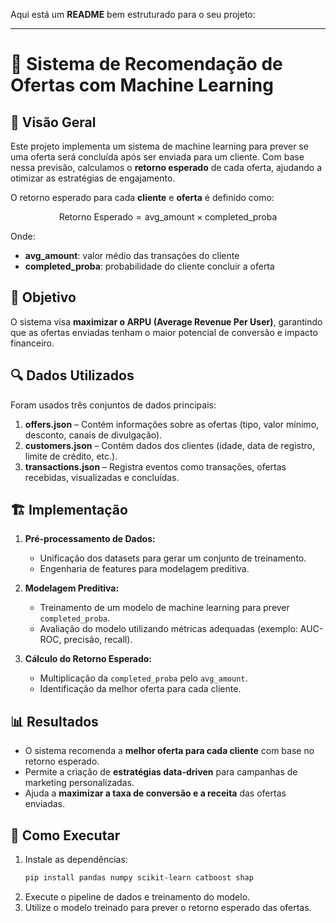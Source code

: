 Aqui está um **README** bem estruturado para o seu projeto:  

---

# 📌 Sistema de Recomendação de Ofertas com Machine Learning  

## 📖 Visão Geral  
Este projeto implementa um sistema de machine learning para prever se uma oferta será concluída após ser enviada para um cliente. Com base nessa previsão, calculamos o **retorno esperado** de cada oferta, ajudando a otimizar as estratégias de engajamento.  

O retorno esperado para cada **cliente** e **oferta** é definido como:  

$$
\text{Retorno Esperado} = \text{avg_amount} \times \text{completed_proba}
$$

Onde:  
- **avg_amount**: valor médio das transações do cliente  
- **completed_proba**: probabilidade do cliente concluir a oferta  

## 🚀 Objetivo  
O sistema visa **maximizar o ARPU (Average Revenue Per User)**, garantindo que as ofertas enviadas tenham o maior potencial de conversão e impacto financeiro.  

## 🔍 Dados Utilizados  
Foram usados três conjuntos de dados principais:  

1. **offers.json** – Contém informações sobre as ofertas (tipo, valor mínimo, desconto, canais de divulgação).  
2. **customers.json** – Contém dados dos clientes (idade, data de registro, limite de crédito, etc.).  
3. **transactions.json** – Registra eventos como transações, ofertas recebidas, visualizadas e concluídas.  

## 🏗️ Implementação  
1. **Pré-processamento de Dados:**  
   - Unificação dos datasets para gerar um conjunto de treinamento.  
   - Engenharia de features para modelagem preditiva.  

2. **Modelagem Preditiva:**  
   - Treinamento de um modelo de machine learning para prever `completed_proba`.  
   - Avaliação do modelo utilizando métricas adequadas (exemplo: AUC-ROC, precisão, recall).  

3. **Cálculo do Retorno Esperado:**  
   - Multiplicação da `completed_proba` pelo `avg_amount`.  
   - Identificação da melhor oferta para cada cliente.  

## 📊 Resultados  
- O sistema recomenda a **melhor oferta para cada cliente** com base no retorno esperado.  
- Permite a criação de **estratégias data-driven** para campanhas de marketing personalizadas.  
- Ajuda a **maximizar a taxa de conversão e a receita** das ofertas enviadas.  
 

## 📎 Como Executar  
1. Instale as dependências:  
   ```bash
   pip install pandas numpy scikit-learn catboost shap
   ```
2. Execute o pipeline de dados e treinamento do modelo.  
3. Utilize o modelo treinado para prever o retorno esperado das ofertas.  

